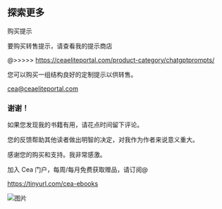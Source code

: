 ## 探索更多

购买提示

要购买转售提示，请查看我的提示商店

@>>>>> https://ceaeliteportal.com/product-category/chatgptprompts/

您可以购买一组结构良好的定制提示以供转售。

cea@ceaeliteportal.com

### 谢谢！

如果您发现我的书籍有用，请花点时间留下评论。

您的反馈帮助其他读者做出明智的决定，对我作为作者来说意义重大。

感谢您的购买和支持。我非常感激。

加入 Cea 门户，每周/每月免费获取赠品，请订阅@

https://tinyurl.com/cea-ebooks

![图片](img/image-24985505.png)
